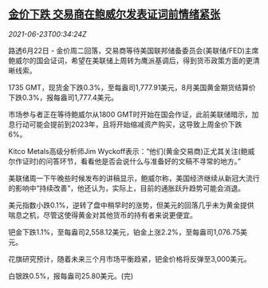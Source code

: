 <!--1624410063000-->
[金价下跌 交易商在鲍威尔发表证词前情绪紧张](https://cn.reuters.com/article/precious-metals-0622-tues-idCNKCS2DZ01O)
------

<div><i>2021-06-23T00:34:24Z</i></div><p>路透6月22日 - 金价周二回落，交易商等待美国联邦储备委员会(美联储/FED)主席鲍威尔的国会证词，希望在美联储上周转为鹰派基调后，得到货币政策方面的更清晰线索。</p><p>1735 GMT，现货金下跌0.3%，至每盎司1,777.91美元，8月美国黄金期货结算价下跌0.3%，报每盎司1,777.4美元。</p><p>市场参与者正在等待鲍威尔从1800 GMT时开始在国会作证，此前美联储暗示，加息行动可能会提前到2023年，且将开始缩减资产购买，这导致上周金价下跌6%。</p><p>Kitco Metals高级分析师Jim Wyckoff表示：“他们(黄金交易商)正尤其关注(鲍威尔作证时)的问答环节，看看他是否会说什么与准备好的文稿不寻常的地方。”</p><p>美联储周一下午晚些时候发布的讲稿显示，鲍威尔称，美国经济继续从新冠大流行的影响中“持续改善”，他还认为，实际上，目前的通胀跃升趋势可能会消退。</p><p>美元指数小跌0.1%，逆转了盘中稍早时的涨势，但美元的回落几乎未为黄金提供喘息之机，尽管这使得黄金对其他货币的持有者来说更便宜。</p><p>钯金下跌1.1%，至每盎司2,558.12美元，铂金上涨2.2%，至每盎司1,076.75美元。</p><p>花旗研究预计，随着未来三个月市场平衡趋紧，钯金价格将反弹至3,000美元。</p><p>白银跌0.5%，报每盎司25.80美元。(完)</p>
